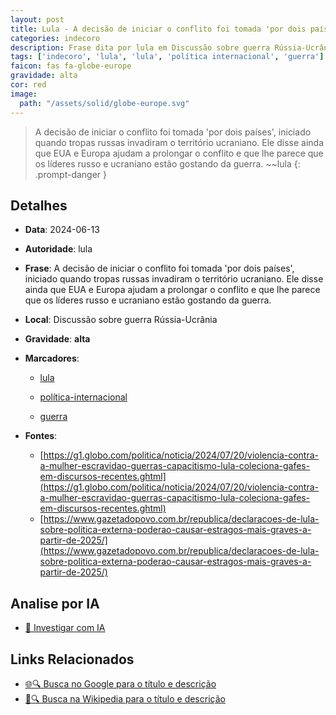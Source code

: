 ```yaml
---
layout: post
title: Lula - A decisão de iniciar o conflito foi tomada 'por dois países', iniciado quando tropas russas invadiram o território ucraniano. Ele disse ainda que EUA e Europa ajudam a prolongar o conflito e que lhe parece que os lí
categories: indecoro
description: Frase dita por lula em Discussão sobre guerra Rússia-Ucrânia
tags: ['indecoro', 'lula', 'lula', 'política internacional', 'guerra']
faicon: fas fa-globe-europe
gravidade: alta
cor: red
image:
  path: "/assets/solid/globe-europe.svg"
---
```


> A decisão de iniciar o conflito foi tomada 'por dois países', iniciado quando tropas russas invadiram o território ucraniano. Ele disse ainda que EUA e Europa ajudam a prolongar o conflito e que lhe parece que os líderes russo e ucraniano estão gostando da guerra. ~~lula
{: .prompt-danger }

## Detalhes
- **Data**: 2024-06-13
- **Autoridade**: lula
- **Frase**: A decisão de iniciar o conflito foi tomada 'por dois países', iniciado quando tropas russas invadiram o território ucraniano. Ele disse ainda que EUA e Europa ajudam a prolongar o conflito e que lhe parece que os líderes russo e ucraniano estão gostando da guerra.
- **Local**: Discussão sobre guerra Rússia-Ucrânia
- **Gravidade**: **alta** <i class="fas fa-globe-europe"></i>

- **Marcadores**: 

   - [lula](/tags/lula/)

   - [política-internacional](/tags/política-internacional/)

   - [guerra](/tags/guerra/)
- **Fontes**:
  - [https://g1.globo.com/politica/noticia/2024/07/20/violencia-contra-a-mulher-escravidao-guerras-capacitismo-lula-coleciona-gafes-em-discursos-recentes.ghtml](https://g1.globo.com/politica/noticia/2024/07/20/violencia-contra-a-mulher-escravidao-guerras-capacitismo-lula-coleciona-gafes-em-discursos-recentes.ghtml)
  - [https://www.gazetadopovo.com.br/republica/declaracoes-de-lula-sobre-politica-externa-poderao-causar-estragos-mais-graves-a-partir-de-2025/](https://www.gazetadopovo.com.br/republica/declaracoes-de-lula-sobre-politica-externa-poderao-causar-estragos-mais-graves-a-partir-de-2025/)

## Analise por IA
- [🤖 Investigar com IA](https://www.perplexity.ai/search?q=%22lula%22%2BA%20decis%C3%A3o%20de%20iniciar%20o%20conflito%20foi%20tomada%20%27por%20dois%20pa%C3%ADses%27%2C%20iniciado%20quando%20tropas%20russas%20invadiram%20o%20territ%C3%B3rio%20ucraniano.%20Ele%20disse%20ainda%20que%20EUA%20e%20Europa%20ajudam%20a%20prolongar%20o%20conflito%20e%20que%20lhe%20parece%20que%20os%20l%C3%ADderes%20russo%20e%20ucraniano%20est%C3%A3o%20gostando%20da%20guerra.%2BDiscuss%C3%A3o%20sobre%20guerra%20R%C3%BAssia-Ucr%C3%A2nia)

## Links Relacionados
- [🌐🔍 Busca no Google para o título e descrição](https://www.google.com/search?q=%22lula%22%2BA%20decis%C3%A3o%20de%20iniciar%20o%20conflito%20foi%20tomada%20%27por%20dois%20pa%C3%ADses%27%2C%20iniciado%20quando%20tropas%20russas%20invadiram%20o%20territ%C3%B3rio%20ucraniano.%20Ele%20disse%20ainda%20que%20EUA%20e%20Europa%20ajudam%20a%20prolongar%20o%20conflito%20e%20que%20lhe%20parece%20que%20os%20l%C3%ADderes%20russo%20e%20ucraniano%20est%C3%A3o%20gostando%20da%20guerra.%2BDiscuss%C3%A3o%20sobre%20guerra%20R%C3%BAssia-Ucr%C3%A2nia)
- [📖🔍 Busca na Wikipedia para o título e descrição](https://pt.wikipedia.org/w/index.php?search=%22lula%22%2BA%20decis%C3%A3o%20de%20iniciar%20o%20conflito%20foi%20tomada%20%27por%20dois%20pa%C3%ADses%27%2C%20iniciado%20quando%20tropas%20russas%20invadiram%20o%20territ%C3%B3rio%20ucraniano.%20Ele%20disse%20ainda%20que%20EUA%20e%20Europa%20ajudam%20a%20prolongar%20o%20conflito%20e%20que%20lhe%20parece%20que%20os%20l%C3%ADderes%20russo%20e%20ucraniano%20est%C3%A3o%20gostando%20da%20guerra.%2BDiscuss%C3%A3o%20sobre%20guerra%20R%C3%BAssia-Ucr%C3%A2nia)

